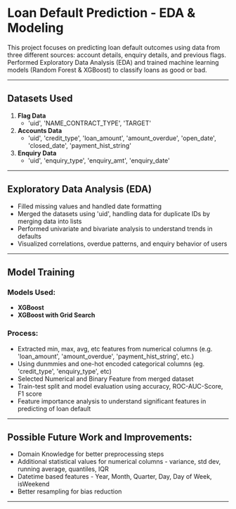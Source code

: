 # Loan Default Prediction - EDA & Modeling

This project focuses on predicting loan default outcomes using data from three different sources: account details, enquiry details, and previous flags. Performed Exploratory Data Analysis (EDA) and trained machine learning models (Random Forest & XGBoost) to classify loans as good or bad.

---

## Datasets Used

1. **Flag Data**
   - 'uid', 'NAME_CONTRACT_TYPE', 'TARGET'
2. **Accounts Data**
   - 'uid', 'credit_type', 'loan_amount', 'amount_overdue', 'open_date', 'closed_date', 'payment_hist_string'
3. **Enquiry Data**
   - 'uid', 'enquiry_type', 'enquiry_amt', 'enquiry_date'

---

## Exploratory Data Analysis (EDA)

- Filled missing values and handled date formatting
- Merged the datasets using 'uid', handling data for duplicate IDs by merging data into lists
- Performed univariate and bivariate analysis to understand trends in defaults
- Visualized correlations, overdue patterns, and enquiry behavior of users

---

## Model Training

### Models Used:
- **XGBoost**
- **XGBoost with Grid Search**

### Process:
- Extracted min, max, avg, etc features from numerical columns (e.g. 'loan_amount', 'amount_overdue', 'payment_hist_string', etc.)
- Using dunmmies and one-hot encoded categorical columns (eg. 'credit_type', 'enquiry_type', etc)
- Selected Numerical and Binary Feature from merged dataset
- Train-test split and model evaluation using accuracy, ROC-AUC-Score, F1 score
- Feature importance analysis to understand significant features in predicting of loan default

---

## Possible Future Work and Improvements:
- Domain Knowledge for better preprocessing steps
- Additional statistical values for numerical columns - variance, std dev, running average, quantiles, IQR
- Datetime based features - Year, Month, Quarter, Day, Day of Week, isWeekend
- Better resampling for bias reduction

---
